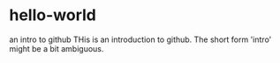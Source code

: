 # hello-world
an intro to github
THis is an introduction to github. 
The short form 'intro' might be a bit ambiguous.
